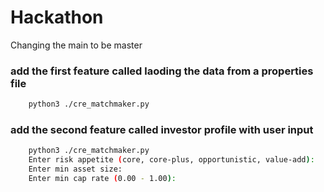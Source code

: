 # Hackathon

Changing the main to be master

### add the first feature called laoding the data from a properties file

```sh
    python3 ./cre_matchmaker.py
```

### add the second feature called investor profile with user input

```sh
    python3 ./cre_matchmaker.py
    Enter risk appetite (core, core-plus, opportunistic, value-add): 
    Enter min asset size:
    Enter min cap rate (0.00 - 1.00):
```